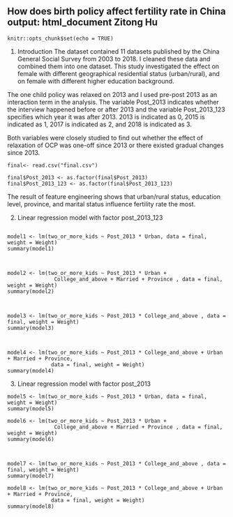 
How does birth policy affect fertility rate in China
output: html_document
Zitong Hu
---

```{r setup, include=FALSE}
knitr::opts_chunk$set(echo = TRUE)
```

1. Introduction
The dataset contained 11 datasets published by the China General Social Survey from 
2003 to 2018. I cleaned these data and combined them into one dataset. This study investigated the effect on female with different geographical residential status (urban/rural), and on female with different higher 
education background. 

The one child policy was relaxed on 2013 and I used pre-post 2013 as an interaction term in the analysis. The variable Post_2013 indicates whether the interview happened before or after 2013 and the variable Post_2013_123 specifies which year it was after 2013. 2013 is indicated as 0, 2015 is indicated as 1, 2017 is indicated as 2, and 2018 is indicated as 3.

Both variables were closely studied to find out whether the effect of relaxation of OCP was one-off since 2013 or there existed gradual changes since 2013. 

```{r}
final<- read.csv("final.csv")

final$Post_2013 <- as.factor(final$Post_2013)
final$Post_2013_123 <- as.factor(final$Post_2013_123)
```


The result of feature engineering shows that urban/rural status, education level, province, and marital status influence fertility rate the most. 


2. Linear regression model with factor post_2013_123
```{r}

model1 <- lm(two_or_more_kids ~ Post_2013 * Urban, data = final, weight = Weight)
summary(model1)



model2 <- lm(two_or_more_kids ~ Post_2013 * Urban + 
               College_and_above + Married + Province , data = final, weight = Weight)
summary(model2)



model3 <- lm(two_or_more_kids ~ Post_2013 * College_and_above , data = final, weight = Weight)
summary(model3)



model4 <- lm(two_or_more_kids ~ Post_2013 * College_and_above + Urban + Married + Province, 
              data = final, weight = Weight)
summary(model4)

```

3. Linear regression model with factor post_2013
```{r}
model5 <- lm(two_or_more_kids ~ Post_2013 * Urban, data = final, weight = Weight)
summary(model5)

model6 <- lm(two_or_more_kids ~ Post_2013 * Urban + 
               College_and_above + Married + Province , data = final, weight = Weight)
summary(model6)



model7 <- lm(two_or_more_kids ~ Post_2013 * College_and_above , data = final, weight = Weight)
summary(model7)

model8 <- lm(two_or_more_kids ~ Post_2013 * College_and_above + Urban + Married + Province, 
              data = final, weight = Weight)
summary(model8)

```

